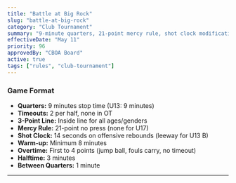 ```yaml
---
title: "Battle at Big Rock"
slug: "battle-at-big-rock"
category: "Club Tournament"
summary: "9-minute quarters, 21-point mercy rule, shot clock modifications for all ages"
effectiveDate: "May 11"
priority: 96
approvedBy: "CBOA Board"
active: true
tags: ["rules", "club-tournament"]
---
```



### Game Format
- **Quarters:** 9 minutes stop time (U13: 9 minutes)
- **Timeouts:** 2 per half, none in OT
- **3-Point Line:** Inside line for all ages/genders
- **Mercy Rule:** 21-point no press (none for U17)
- **Shot Clock:** 14 seconds on offensive rebounds (leeway for U13 B)
- **Warm-up:** Minimum 8 minutes
- **Overtime:** First to 4 points (jump ball, fouls carry, no timeout)
- **Halftime:** 3 minutes
- **Between Quarters:** 1 minute

---